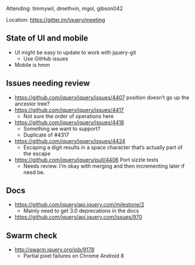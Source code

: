 Attending: timmywil, dmethvin, mgol, gibson042

Location: https://gitter.im/jquery/meeting

## State of UI and mobile
* UI might be easy to update to work with jquery-git
  - Use GitHub issues
* Mobile is hmm

## Issues needing review
* https://github.com/jquery/jquery/issues/4407 position doesn’t go up the ancestor tree?
* https://github.com/jquery/jquery/issues/4417 
  - Not sure the order of operations here
* https://github.com/jquery/jquery/issues/4418
  - Something we want to support?
  - Duplicate of #4317
* https://github.com/jquery/jquery/issues/4424
  - Escaping a digit results in a space character that’s actually part of the escape
* https://github.com/jquery/jquery/pull/4406 Port sizzle tests
  - Needs review. I’m okay with merging and then incrementing later if need be.

## Docs
* https://github.com/jquery/api.jquery.com/milestone/2
  - Mainly need to get 3.0 deprecations in the docs
* https://github.com/jquery/api.jquery.com/issues/970

## Swarm check
* http://swarm.jquery.org/job/9178 
  - Partial pixel failures on Chrome Android 8
